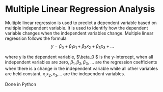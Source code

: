# Multiple Linear Regression Analysis
Multiple linear regression is used to predict a dependent variable based on multiple independent variable. It is used to identify how the dependent variable changes when the independent variables change. Multiple linear regression follows the formula 
$$ y = \beta_0 + \beta_1 x_1 + \beta_2 x_2 + \beta_3 x_3 + ... $$

where y is the dependent variable, $\beta_0 $ is the y-intercept, when all independent variables are zero, $\beta_1 , \beta_2 , \beta_3$, ... are the regression coefficients when there is a change in the independent variable while all other variables are held constant, $x_, x_2,x_3$,... are the independent variables. 



Done in Python  
 

